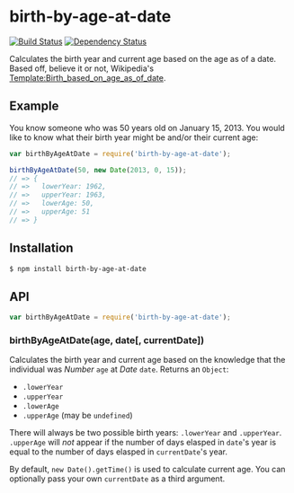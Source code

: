 # birth-by-age-at-date

[![Build Status](https://travis-ci.org/KenanY/birth-by-age-at-date.svg?branch=master)](https://travis-ci.org/KenanY/birth-by-age-at-date)
[![Dependency Status](https://gemnasium.com/KenanY/birth-by-age-at-date.svg)](https://gemnasium.com/KenanY/birth-by-age-at-date)

Calculates the birth year and current age based on the age as of a date. Based
off, believe it or not, Wikipedia's
[Template:Birth_based_on_age_as_of_date](https://en.wikipedia.org/wiki/Template:Birth_based_on_age_as_of_date).

## Example

You know someone who was 50 years old on January 15, 2013. You would like to
know what their birth year might be and/or their current age:

``` javascript
var birthByAgeAtDate = require('birth-by-age-at-date');

birthByAgeAtDate(50, new Date(2013, 0, 15));
// => {
// =>   lowerYear: 1962,
// =>   upperYear: 1963,
// =>   lowerAge: 50,
// =>   upperAge: 51
// => }
```

## Installation

``` bash
$ npm install birth-by-age-at-date
```

## API

``` javascript
var birthByAgeAtDate = require('birth-by-age-at-date');
```

### birthByAgeAtDate(age, date[, currentDate])

Calculates the birth year and current age based on the knowledge that the
individual was _Number_ `age` at _Date_ `date`. Returns an `Object`:

  - `.lowerYear`
  - `.upperYear`
  - `.lowerAge`
  - `.upperAge` (may be `undefined`)

There will always be two possible birth years: `.lowerYear` and `.upperYear`.
`.upperAge` will _not_ appear if the number of days elasped in `date`'s year is
equal to the number of days elasped in `currentDate`'s year.

By default, `new Date().getTime()` is used to calculate current age. You can
optionally pass your own `currentDate` as a third argument.